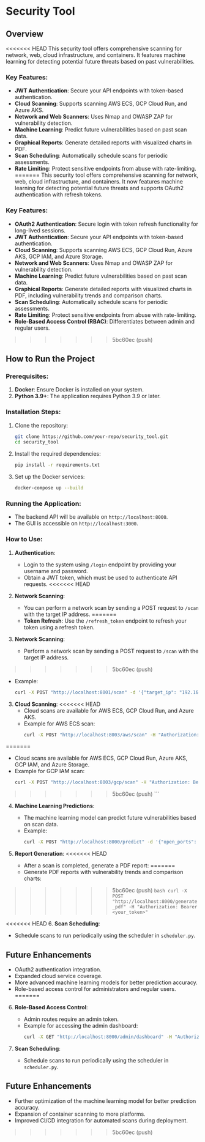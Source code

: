 
# Security Tool

## Overview
<<<<<<< HEAD
This security tool offers comprehensive scanning for network, web, cloud infrastructure, and containers. It features machine learning for detecting potential future threats based on past vulnerabilities.

### Key Features:
- **JWT Authentication**: Secure your API endpoints with token-based authentication.
- **Cloud Scanning**: Supports scanning AWS ECS, GCP Cloud Run, and Azure AKS.
- **Network and Web Scanners**: Uses Nmap and OWASP ZAP for vulnerability detection.
- **Machine Learning**: Predict future vulnerabilities based on past scan data.
- **Graphical Reports**: Generate detailed reports with visualized charts in PDF.
- **Scan Scheduling**: Automatically schedule scans for periodic assessments.
- **Rate Limiting**: Protect sensitive endpoints from abuse with rate-limiting.
=======
This security tool offers comprehensive scanning for network, web, cloud infrastructure, and containers. It now features machine learning for detecting potential future threats and supports OAuth2 authentication with refresh tokens.

### Key Features:
- **OAuth2 Authentication**: Secure login with token refresh functionality for long-lived sessions.
- **JWT Authentication**: Secure your API endpoints with token-based authentication.
- **Cloud Scanning**: Supports scanning AWS ECS, GCP Cloud Run, Azure AKS, GCP IAM, and Azure Storage.
- **Network and Web Scanners**: Uses Nmap and OWASP ZAP for vulnerability detection.
- **Machine Learning**: Predict future vulnerabilities based on past scan data.
- **Graphical Reports**: Generate detailed reports with visualized charts in PDF, including vulnerability trends and comparison charts.
- **Scan Scheduling**: Automatically schedule scans for periodic assessments.
- **Rate Limiting**: Protect sensitive endpoints from abuse with rate-limiting.
- **Role-Based Access Control (RBAC)**: Differentiates between admin and regular users.
>>>>>>> 5bc60ec (push)

## How to Run the Project

### Prerequisites:
1. **Docker**: Ensure Docker is installed on your system.
2. **Python 3.9+**: The application requires Python 3.9 or later.

### Installation Steps:
1. Clone the repository:
   ```bash
   git clone https://github.com/your-repo/security_tool.git
   cd security_tool
   ```

2. Install the required dependencies:
   ```bash
   pip install -r requirements.txt
   ```

3. Set up the Docker services:
   ```bash
   docker-compose up --build
   ```

### Running the Application:
- The backend API will be available on `http://localhost:8000`.
- The GUI is accessible on `http://localhost:3000`.

### How to Use:
1. **Authentication**:
   - Login to the system using `/login` endpoint by providing your username and password.
   - Obtain a JWT token, which must be used to authenticate API requests.
<<<<<<< HEAD

2. **Network Scanning**:
   - You can perform a network scan by sending a POST request to `/scan` with the target IP address.
=======
   - **Token Refresh**: Use the `/refresh_token` endpoint to refresh your token using a refresh token.

2. **Network Scanning**:
   - Perform a network scan by sending a POST request to `/scan` with the target IP address.
>>>>>>> 5bc60ec (push)
   - Example:
     ```bash
     curl -X POST "http://localhost:8001/scan" -d '{"target_ip": "192.168.1.1"}' -H "Authorization: Bearer <your_token>"
     ```

3. **Cloud Scanning**:
<<<<<<< HEAD
   - Cloud scans are available for AWS ECS, GCP Cloud Run, and Azure AKS.
   - Example for AWS ECS scan:
     ```bash
     curl -X POST "http://localhost:8003/aws/scan" -H "Authorization: Bearer <your_token>"
=======
   - Cloud scans are available for AWS ECS, GCP Cloud Run, Azure AKS, GCP IAM, and Azure Storage.
   - Example for GCP IAM scan:
     ```bash
     curl -X POST "http://localhost:8003/gcp/scan" -H "Authorization: Bearer <your_token>"
>>>>>>> 5bc60ec (push)
     ```

4. **Machine Learning Predictions**:
   - The machine learning model can predict future vulnerabilities based on scan data.
   - Example:
     ```bash
     curl -X POST "http://localhost:8000/predict" -d '{"open_ports": 3, "services_running": 5, "configurations": 2, "cloud_provider": "aws"}' -H "Authorization: Bearer <your_token>"
     ```

5. **Report Generation**:
<<<<<<< HEAD
   - After a scan is completed, generate a PDF report:
=======
   - Generate PDF reports with vulnerability trends and comparison charts:
>>>>>>> 5bc60ec (push)
     ```bash
     curl -X POST "http://localhost:8000/generate_pdf" -H "Authorization: Bearer <your_token>"
     ```

<<<<<<< HEAD
6. **Scan Scheduling**:
   - Schedule scans to run periodically using the scheduler in `scheduler.py`.

## Future Enhancements
- OAuth2 authentication integration.
- Expanded cloud service coverage.
- More advanced machine learning models for better prediction accuracy.
- Role-based access control for administrators and regular users.
=======
6. **Role-Based Access Control**:
   - Admin routes require an admin token.
   - Example for accessing the admin dashboard:
     ```bash
     curl -X GET "http://localhost:8000/admin/dashboard" -H "Authorization: Bearer <admin_token>"
     ```

7. **Scan Scheduling**:
   - Schedule scans to run periodically using the scheduler in `scheduler.py`.

## Future Enhancements
- Further optimization of the machine learning model for better prediction accuracy.
- Expansion of container scanning to more platforms.
- Improved CI/CD integration for automated scans during deployment.
>>>>>>> 5bc60ec (push)

